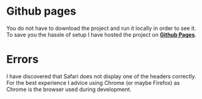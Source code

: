 # Github pages
You do not have to download the project and run it locally in order to see it. To save you the hassle of setup I have hosted the project on **[Github Pages](https://adamgaidi.github.io/summer-projects/)**.

# Errors
I have discovered that Safari does not display one of the headers correctly. For the best experience I advice using Chrome (or maybe Firefox) as Chrome is the browser used during development.

